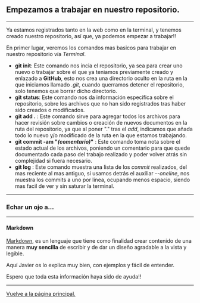 ## Empezamos a trabajar en nuestro repositorio.
___
Ya estamos registrados tanto en la web como en la terminal, y tenemos creado nuestro repositorio, así que, ya podemos empezar a trabajar!!

En primer lugar, veremos los comandos mas basicos para trabajar en nuestro repositorio vía *Terminal*.

- **git init**: Este comando nos incia el repositorio, ya sea para crear uno nuevo o trabajar sobre el que ya teniamos previamente creado y enlazado a **GitHub**, esto nos crea una directorio oculto en la ruta en la que iniciamos llamado *.git*, cuando querramos detener el repositorio, solo tenemos que borrar dicho directorio.
- **git status**: Este comando nos da información específica sobre el repositorio, sobre los archivos que no han sido registrados tras haber sido creados o modificados.
- **git add .** : Este comando sirve para agregar todos los archivos para hacer revisión sobre cambios o creación de nuevos documentos en la ruta del repositorio, ya que al poner "." tras el *add*, indicamos que añada todo lo nuevo y/o modificado de la ruta en la que estamos trabajando.
- **git commit -am "*(comentario)*"** : Este comando toma nota sobre el estado actual de los archivos, poniendo un comentario para que quede documentado cada paso del trabajo realizado y poder volver atrás sin complejidad si fuera necesario.
- **git log** : Este comando muestra una lista de los *commit* realizados, del mas reciente al mas antiguo, si usamos detrás el auxiliar *--oneline*, nos muestra los commits a uno por linea, ocupando menos espacio, siendo mas facil de ver y sin saturar la terminal.
___
### Echar un ojo a...
___
#### Markdown

[Markdown](https://markdown.es/ "Web oficial"), es un lenguaje que tiene como finalidad crear contenido de una manera **muy sencilla** de escribir y de dar un diseño agradable a la vista y legible.

Aquí Javier os lo explica muy bien, con ejemplos y fácil de entender.

Espero que toda esta información haya sido de ayuda!!
___
[Vuelve a la página principal.](/README.md)